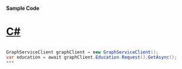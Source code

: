 #### Sample Code
# [C#](#tab/c-sharp)

```C#

GraphServiceClient graphClient = new GraphServiceClient();
var education = await graphClient.Education.Request().GetAsync();
*** 

```